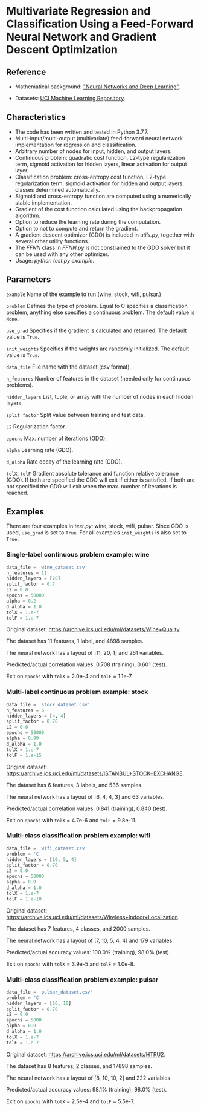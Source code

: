 # Multivariate Regression and Classification Using a Feed-Forward Neural Network and Gradient Descent Optimization

## Reference

- Mathematical background: ["Neural Networks and Deep Learning"](http://neuralnetworksanddeeplearning.com/index.html).

- Datasets: [UCI Machine Learning Repository](https://archive.ics.uci.edu/ml/datasets.php).

## Characteristics

- The code has been written and tested in Python 3.7.7.
- Multi-input/multi-output (multivariate) feed-forward neural network implementation for regression and classification.
- Arbitrary number of nodes for input, hidden, and output layers.
- Continuous problem: quadratic cost function, L2-type regularization term, sigmoid activation for hidden layers, linear activation for output layer.
- Classification problem: cross-entropy cost function, L2-type regularization term, sigmoid activation for hidden and output layers, classes determined automatically.
- Sigmoid and cross-entropy function are computed using a numerically stable implementation.
- Gradient of the cost function calculated using the backpropagation algorithm.
- Option to reduce the learning rate during the computation.
- Option to not to compute and return the gradient.
- A gradient descent optimizer (GDO) is included in *utils.py*, together with several other utility functions.
- The *FFNN* class in *FFNN.py* is not constrained to the GDO solver but it can be used with any other optimizer.
- Usage: *python test.py example*.

## Parameters

`example` Name of the example to run (wine, stock, wifi, pulsar.)

`problem` Defines the type of problem. Equal to C specifies a classification problem, anything else specifies a continuous problem. The default value is `None`.

`use_grad` Specifies if the gradient is calculated and returned. The default value is `True`.

`init_weights` Specifies if the weights are randomly initialized. The default value is `True`.

`data_file` File name with the dataset (csv format).

`n_features` Number of features in the dataset (needed only for continuous problems).

`hidden_layers` List, tuple, or array with the number of nodes in each hidden layers.

`split_factor` Split value between training and test data.

`L2` Regularization factor.

`epochs` Max. number of iterations (GDO).

`alpha` Learning rate (GDO).

`d_alpha` Rate decay of the learning rate (GDO).

`tolX`, `tolF` Gradient absolute tolerance and function relative tolerance (GDO). If both are specified the GDO will exit if either is satisfied. If both are not specified the GDO will exit when the max. number of iterations is reached.

## Examples

There are four examples in *test.py*: wine, stock, wifi, pulsar. Since GDO is used, `use_grad` is set to `True`. For all examples `init_weights` is also set to `True`.

### Single-label continuous problem example: wine

```python
data_file = 'wine_dataset.csv'
n_features = 11
hidden_layers = [20]
split_factor = 0.7
L2 = 0.0
epochs = 50000
alpha = 0.2
d_alpha = 1.0
tolX = 1.e-7
tolF = 1.e-7
```

Original dataset: <https://archive.ics.uci.edu/ml/datasets/Wine+Quality>.

The dataset has 11 features, 1 label, and 4898 samples.

The neural network has a layout of [11, 20, 1] and 261 variables.

Predicted/actual correlation values: 0.708 (training), 0.601 (test).

Exit on `epochs` with `tolX` = 2.0e-4 and `tolF` = 1.1e-7.

### Multi-label continuous problem example: stock

```python
data_file = 'stock_dataset.csv'
n_features = 6
hidden_layers = [4, 4]
split_factor = 0.70
L2 = 0.0
epochs = 50000
alpha = 0.99
d_alpha = 1.0
tolX = 1.e-7
tolF = 1.e-15
```

Original dataset: <https://archive.ics.uci.edu/ml/datasets/ISTANBUL+STOCK+EXCHANGE>.

The dataset has 6 features, 3 labels, and 536 samples.

The neural network has a layout of [6, 4, 4, 3] and 63 variables.

Predicted/actual correlation values: 0.841 (training), 0.840 (test).

Exit on `epochs` with `tolX` = 4.7e-6 and `tolF` = 9.8e-11.

### Multi-class classification problem example: wifi

```python
data_file = 'wifi_dataset.csv'
problem = 'C'
hidden_layers = [10, 5, 4]
split_factor = 0.70
L2 = 0.0
epochs = 50000
alpha = 0.9
d_alpha = 1.0
tolX = 1.e-7
tolF = 1.e-10
```

Original dataset: <https://archive.ics.uci.edu/ml/datasets/Wireless+Indoor+Localization>.

The dataset has 7 features, 4 classes, and 2000 samples.

The neural network has a layout of [7, 10, 5, 4, 4] and 179 variables.

Predicted/actual accuracy values: 100.0% (training), 98.0% (test).

Exit on `epochs` with `tolX` = 3.9e-5 and `tolF` = 1.0e-8.

### Multi-class classification problem example: pulsar

```python
data_file = 'pulsar_dataset.csv'
problem = 'C'
hidden_layers = [10, 10]
split_factor = 0.70
L2 = 0.0
epochs = 5000
alpha = 0.9
d_alpha = 1.0
tolX = 1.e-7
tolF = 1.e-7
```

Original dataset: <https://archive.ics.uci.edu/ml/datasets/HTRU2>.

The dataset has 8 features, 2 classes, and 17898 samples.

The neural network has a layout of [8, 10, 10, 2] and 222 variables.

Predicted/actual accuracy values: 98.1% (training), 98.0% (test).

Exit on `epochs` with `tolX` = 2.5e-4 and `tolF` = 5.5e-7.
